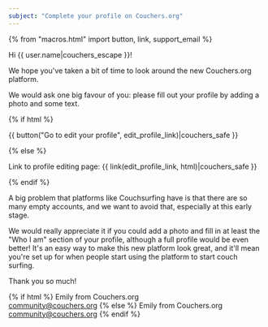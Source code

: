 ```yaml
---
subject: "Complete your profile on Couchers.org"
---
```


{% from "macros.html" import button, link, support_email %}

Hi {{ user.name|couchers_escape }}!

We hope you've taken a bit of time to look around the new Couchers.org platform.

We would ask one big favour of you: please fill out your profile by adding a photo and some text.

{% if html %}

{{ button("Go to edit your profile", edit_profile_link)|couchers_safe }}

{% else %}

Link to profile editing page: {{ link(edit_profile_link, html)|couchers_safe }}

{% endif %}

A big problem that platforms like Couchsurfing have is that there are so many empty accounts, and we want to avoid that, especially at this early stage.

We would really appreciate it if you could add a photo and fill in at least the "Who I am" section of your profile, although a full profile would be even better! It's an easy way to make this new platform look great, and it'll mean you're set up for when people start using the platform to start couch surfing.


Thank you so much!

{% if html %}
Emily from Couchers.org<br />
<a href="mailto:community@couchers.org">community@couchers.org</a>
{% else %}
Emily from Couchers.org
<community@couchers.org>
{% endif %}
